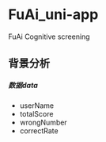 # FuAi_uni-app
FuAi  Cognitive screening

## 背景分析  
##### 数据data  
- userName  
- totalScore  
- wrongNumber  
- correctRate  
